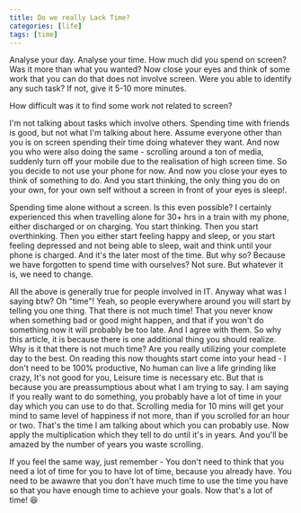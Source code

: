 ```yaml
---
title: Do we really Lack Time?
categories: [life]
tags: [time]
---
```


Analyse your day. Analyse your time.
How much did you spend on screen? Was it more than what you wanted?
Now close your eyes and think of some work that you can do that does not involve screen. Were you able to identify any such task? If not, give it 5-10 more minutes.

How difficult was it to find some work not related to screen?

I'm not talking about tasks which involve others. Spending time with friends is good, but not what I'm talking about here. Assume everyone other than you is on screen spending their time doing whatever they want. And now you who were also doing the same - scrolling around a ton of media, suddenly turn off your mobile due to the realisation of high screen time. So you decide to not use your phone for now. And now you close your eyes to think of something to do. And you start thinking, the only thing you do on your own, for your own self without a screen in front of your eyes is sleep!.

Spending time alone without a screen. Is this even possible? I certainly experienced this when travelling alone for 30+ hrs in a train with my phone, either discharged or on charging. You start thinking. Then you start overthinking. Then you either start feeling happy and sleep, or you start feeling depressed and not being able to sleep, wait and think until your phone is charged. And it's the later most of the time. But why so? Because we have forgotten to spend time with ourselves? Not sure. But whatever it is, we need to change.

All the above is generally true for people involved in IT. Anyway what was I saying btw? Oh "time"! Yeah, so people everywhere around you will start by telling you one thing. That there is not much time! That you never know when something bad or good might happen, and that if you won't do something now it will probably be too late. And I agree with them. So why this article, it is because there is one additional thing you should realize. Why is it that there is not much time? Are you really utilizing your complete day to the best. On reading this now thoughts start come into your head - I don't need to be 100% productive, No human can live a life grinding like crazy, It's not good for you, Leisure time is necessary etc. But that is because you are preassumptious about what I am trying to say. I am saying if you really want to do something, you probably have a lot of time in your day which you can use to do that. Scrolling media for 10 mins will get your mind to same level of happiness if not more, than if you scrolled for an hour or two. That's the time I am talking about which you can probably use. Now apply the multiplication which they tell to do until it's in years. And you'll be amazed by the number of years you waste scrolling.

If you feel the same way, just remember - You don't need to think that you need a lot of time for you to have lot of time, because you already have. You need to be awawre that you don't have much time to use the time you have so that you have enough time to achieve your goals. Now that's a lot of time! 😆